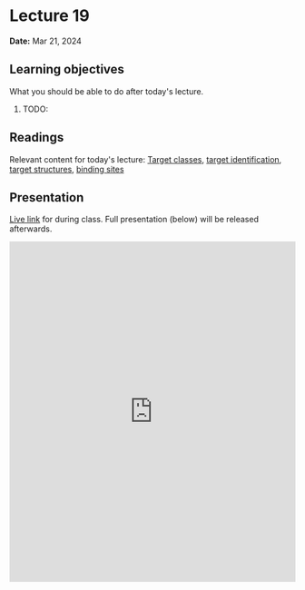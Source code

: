 # Lecture 19

**Date:** Mar 21, 2024

## Learning objectives

What you should be able to do after today's lecture.

1.  TODO:

## Readings

Relevant content for today's lecture: [Target classes](https://cadd.crumblearn.org/sbdd/targets/class/), [target identification](https://cadd.crumblearn.org/sbdd/targets/id/), [target structures](https://cadd.crumblearn.org/sbdd/targets/structure/), [binding sites](https://cadd.crumblearn.org/sbdd/targets/sites/)

## Presentation

[Live link]() for during class.
Full presentation (below) will be released afterwards.

<iframe src="https://slides.com/aalexmmaldonado/biosc1540-2024s-l19/embed?byline=hidden&share=hidden" width="100%" height="600" title="biosc1540-2024s-L19" scrolling="no" frameborder="0" webkitallowfullscreen mozallowfullscreen allowfullscreen></iframe>
